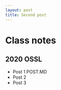 ```yaml
---
layout: post
title: Second post
---
```


# Class notes
## 2020 OSSL
* Post 1 POST.MD
* Post 2
* Post 3
